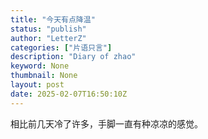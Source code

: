 ```yaml
---
title: "今天有点降温"
status: "publish"
author: "LetterZ"
categories: ["片语只言"]
description: "Diary of zhao"
keyword: None
thumbnail: None
layout: post 
date: 2025-02-07T16:50:10Z
---
```

相比前几天冷了许多，手脚一直有种凉凉的感觉。